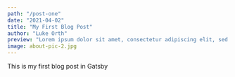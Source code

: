 ```yaml
---
path: "/post-one"
date: "2021-04-02"
title: "My First Blog Post"
author: "Luke Orth"
preview: "Lorem ipsum dolor sit amet, consectetur adipiscing elit, sed do eiusmod tempor incididunt ut labore et dolore magna aliqua. Ut enim ad minim veniam, quis nostrud exercitation ullamco laboris nisi ut aliquip ex ea commodo consequat. Duis aute irure dolor in reprehenderit in voluptate velit esse cillum dolore eu fugiat nulla pariatur. Excepteur sint occaecat cupidatat non proident, sunt in culpa qui officia deserunt mollit anim id est laborum."
image: about-pic-2.jpg
---
```


This is my first blog post in Gatsby
